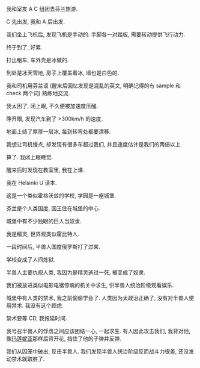我和室友 A C 组团去芬兰旅游.

C 先出发, 我和 A 后出发.

我们坐上飞机后, 发现飞机是手动的: 手脚各一对踏板, 需要转动提供飞行动力.

终于到了, 好累.

打出租车, 车外壳是冰做的.

到处是冰天雪地, 房子上覆盖着冰, 墙也是白色的.

我和司机用芬兰语 (醒来后回忆发现是混乱的英文, 明确记得的有 sample 和 check 两个词) 熟练地交流.

我太困了, 闭上眼, 不久便被加速度压醒.

睁开眼, 发现汽车到了 >300km/h 的速度.

地面上结了厚厚一层冰, 每到转弯处都要漂移.

我想让司机慢点, 却发现有很多车超过我们, 并且速度估计是我们的两倍以上.

算了. 我闭上眼睡觉.

醒来后时发现在教室里, 我在上课.

我在 Helsinki U 读本.

这是一个类似霍格沃兹的学校, 学园是一座城堡.

芬兰是个人类国度, 国王住在城堡的中心.

城堡中有不少独眼的巨人当奴隶.

我是精灵, 世界观类似霍比特人.

一段时间后, 半兽人国度俄罗斯打了过来.

学校变成了人间炼狱.

半兽人主要仇视人类, 我因为是精灵逃过一死, 被变成了奴隶.

我们被放进类似电影电锯惊魂的机关中求生, 供半兽人统治阶级观看娱乐.

城堡中有人类的禁术, 我之前偷偷学会了. 人类因为太政治正确了, 没有对半兽人使用禁术. 我没有这个顾虑.

禁术要等 CD, 我拖延时间.

我号召半兽人的俘虏之间应该团结一心, 一起求生. 有人因此攻击我们, 我背对他, 像[玛莲妮亚](https://eldenring.wiki.fextralife.com/Malenia+Blade+of+Miquella)那样后背开花, 挡住了他的子弹并反弹.

我们从囚笼中破出, 反击半兽人. 我们发现半兽人统治阶级反而战斗力很差, 还没发动禁术就取胜了.
